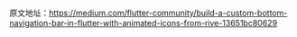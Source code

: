 ###
原文地址：https://medium.com/flutter-community/build-a-custom-bottom-navigation-bar-in-flutter-with-animated-icons-from-rive-13651bc80629